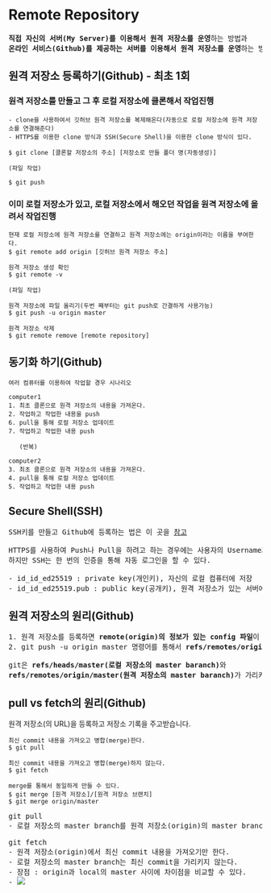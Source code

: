 # Remote Repository
<pre>
<b>직접 자신의 서버(My Server)를 이용해서 원격 저장소를 운영</b>하는 방법과
<b>온라인 서비스(Github)를 제공하는 서버를 이용해서 원격 저장소를 운영</b>하는 방법이 있다.
</pre>
## 원격 저장소 등록하기(Github) - 최초 1회
### 원격 저장소를 만들고 그 후 로컬 저장소에 클론해서 작업진행
```
- clone을 사용하여서 깃허브 원격 저장소를 복제해온다(자동으로 로컬 저장소에 원격 저장소를 연결해준다)
- HTTPS를 이용한 clone 방식과 SSH(Secure Shell)을 이용한 clone 방식이 있다.

$ git clone [클론할 저장소의 주소] [저장소로 만들 폴더 명(자동생성)]

(파일 작업)

$ git push
```
### 이미 로컬 저장소가 있고, 로컬 저장소에서 해오던 작업을 원격 저장소에 올려서 작업진행
```
현재 로컬 저장소에 원격 저장소를 연결하고 원격 저장소에는 origin이라는 이름을 부여한다.
$ git remote add origin [깃허브 원격 저장소 주소]

원격 저장소 생성 확인
$ git remote -v

(파일 작업)

원격 저장소에 파일 올리기(두번 째부터는 git push로 간결하게 사용가능)
$ git push -u origin master

원격 저장소 삭제
$ git remote remove [remote repository]
```
## 동기화 하기(Github)
```
여러 컴퓨터를 이용하여 작업할 경우 시나리오

computer1
1. 최초 클론으로 원격 저장소의 내용을 가져온다.
2. 작업하고 작업한 내용을 push
6. pull을 통해 로컬 저장소 업데이트
7. 작업하고 작업한 내용 push
   
   (반복)

computer2
3. 최초 클론으로 원격 저장소의 내용을 가져온다.
4. pull을 통해 로컬 저장소 업데이트
5. 작업하고 작업한 내용 push 
```
## Secure Shell(SSH)
<pre>
SSH키를 만들고 Github에 등록하는 법은 이 곳을 <a href="https://www.lainyzine.com/ko/article/creating-ssh-key-for-github/">참고</a>

HTTPS를 사용하여 Push나 Pull을 하려고 하는 경우에는 사용자의 Username과 Password를 물어본다.
하지만 SSH는 한 번의 인증을 통해 자동 로그인을 할 수 있다.

- id_id_ed25519 : private key(개인키), 자신의 로컬 컴퓨터에 저장
- id_id_ed25519.pub : public key(공개키), 원격 저장소가 있는 서버에 저장
</pre>
## 원격 저장소의 원리(Github)
<pre>
1. 원격 저장소를 등록하면 <b>remote(origin)의 정보가 있는 config 파일</b>이 .git폴더에 만들어진다.
2. git push -u origin master 명령어를 통해서 <b>refs/remotes/origin/master</b>가 생성된다.

git은 <b>refs/heads/master(로컬 저장소의 master baranch)</b>와 
<b>refs/remotes/origin/master(원격 저장소의 master baranch)</b>가 가리키는 커밋을 비교하여 차이를 안다.
</pre>
## pull vs fetch의 원리(Github)
원격 저장소(의 URL)을 등록하고 저장소 기록을 주고받습니다.
```
최신 commit 내용을 가져오고 병합(merge)한다.
$ git pull 
```
```
최신 commit 내용을 가져오고 병합(merge)하지 않는다.
$ git fetch

merge를 통해서 동일하게 만들 수 있다.
$ git merge [원격 저장소]/[원격 저장소 브랜치]
$ git merge origin/master
```
<pre>
git pull 
- 로컬 저장소의 master branch를 원격 저장소(origin)의 master branch와 같은 최신 commit을 가리키게 한다.

git fetch
- 원격 저장소(origin)에서 최신 commit 내용을 가져오기만 한다.
- 로컬 저장소의 master branch는 최신 commit을 가리키지 않는다.
- 장점 : origin과 local의 master 사이에 차이점을 비교할 수 있다.
- <img src="https://github.com/RyuKyeongWoo/TIL/blob/main/Git/img/fetch.PNG"/>
</pre>